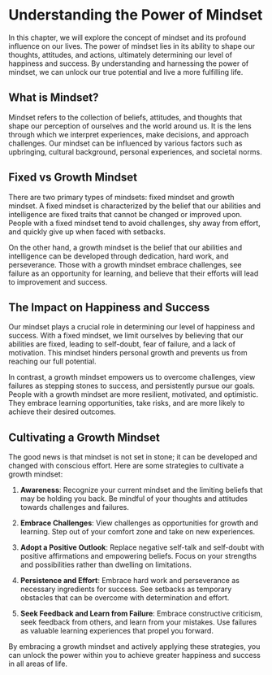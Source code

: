 Understanding the Power of Mindset
=============================================

In this chapter, we will explore the concept of mindset and its profound influence on our lives. The power of mindset lies in its ability to shape our thoughts, attitudes, and actions, ultimately determining our level of happiness and success. By understanding and harnessing the power of mindset, we can unlock our true potential and live a more fulfilling life.

What is Mindset?
----------------

Mindset refers to the collection of beliefs, attitudes, and thoughts that shape our perception of ourselves and the world around us. It is the lens through which we interpret experiences, make decisions, and approach challenges. Our mindset can be influenced by various factors such as upbringing, cultural background, personal experiences, and societal norms.

Fixed vs Growth Mindset
-----------------------

There are two primary types of mindsets: fixed mindset and growth mindset. A fixed mindset is characterized by the belief that our abilities and intelligence are fixed traits that cannot be changed or improved upon. People with a fixed mindset tend to avoid challenges, shy away from effort, and quickly give up when faced with setbacks.

On the other hand, a growth mindset is the belief that our abilities and intelligence can be developed through dedication, hard work, and perseverance. Those with a growth mindset embrace challenges, see failure as an opportunity for learning, and believe that their efforts will lead to improvement and success.

The Impact on Happiness and Success
-----------------------------------

Our mindset plays a crucial role in determining our level of happiness and success. With a fixed mindset, we limit ourselves by believing that our abilities are fixed, leading to self-doubt, fear of failure, and a lack of motivation. This mindset hinders personal growth and prevents us from reaching our full potential.

In contrast, a growth mindset empowers us to overcome challenges, view failures as stepping stones to success, and persistently pursue our goals. People with a growth mindset are more resilient, motivated, and optimistic. They embrace learning opportunities, take risks, and are more likely to achieve their desired outcomes.

Cultivating a Growth Mindset
----------------------------

The good news is that mindset is not set in stone; it can be developed and changed with conscious effort. Here are some strategies to cultivate a growth mindset:

1. **Awareness**: Recognize your current mindset and the limiting beliefs that may be holding you back. Be mindful of your thoughts and attitudes towards challenges and failures.

2. **Embrace Challenges**: View challenges as opportunities for growth and learning. Step out of your comfort zone and take on new experiences.

3. **Adopt a Positive Outlook**: Replace negative self-talk and self-doubt with positive affirmations and empowering beliefs. Focus on your strengths and possibilities rather than dwelling on limitations.

4. **Persistence and Effort**: Embrace hard work and perseverance as necessary ingredients for success. See setbacks as temporary obstacles that can be overcome with determination and effort.

5. **Seek Feedback and Learn from Failure**: Embrace constructive criticism, seek feedback from others, and learn from your mistakes. Use failures as valuable learning experiences that propel you forward.

By embracing a growth mindset and actively applying these strategies, you can unlock the power within you to achieve greater happiness and success in all areas of life.
